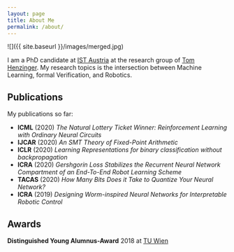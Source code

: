 ```yaml
---
layout: page
title: About Me
permalink: /about/
---
```


![]({{ site.baseurl }}/images/merged.jpg)

I am a PhD candidate at [IST Austria](https://ist.ac.at/) at the research group of [Tom Henzinger](https://ist.ac.at/en/research/henzinger-group/).
My research topics is the intersection between Machine Learning, formal Verification, and Robotics.

## Publications

My publications so far:

- **ICML** (2020) *The Natural Lottery Ticket Winner: Reinforcement Learning with Ordinary Neural Circuits*
- **IJCAR** (2020) *An SMT Theory of Fixed-Point Arithmetic*
- **ICLR** (2020) *Learning Representations for binary classification without backpropagation*
- **ICRA** (2020) *Gershgorin Loss Stabilizes the Recurrent Neural Network Compartment of an End-To-End Robot Learning Scheme*
- **TACAS** (2020) *How Many Bits Does it Take to Quantize Your Neural Network?*
- **ICRA** (2019) *Designing Worm-inspired Neural Networks for Interpretable Robotic Control*

## Awards

**Distinguished Young Alumnus-Award** 2018 at [TU Wien](http://www.informatik.tuwien.ac.at/studium/studierende/epilog/2017ws)